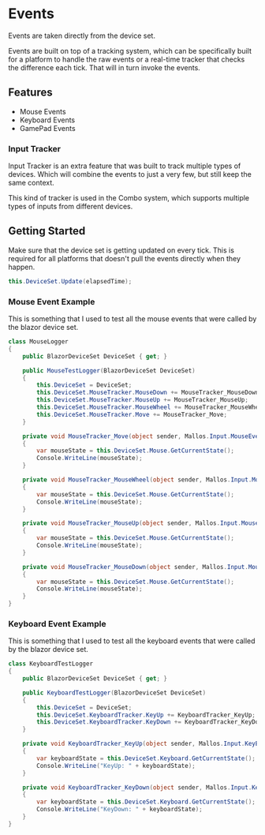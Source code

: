 # Events
Events are taken directly from the device set.

Events are built on top of a tracking system,
which can be specifically built for a platform to handle the raw events or
a real-time tracker that checks the difference each tick.
That will in turn invoke the events.

## Features
- Mouse Events
- Keyboard Events
- GamePad Events

### Input Tracker
Input Tracker is an extra feature that was built to track multiple types of devices.
Which will combine the events to just a very few, but still keep the same context.

This kind of tracker is used in the Combo system,
which supports multiple types of inputs from different devices.

## Getting Started
Make sure that the device set is getting updated on every tick.
This is required for all platforms that doesn't pull the events directly when they happen.

```cs
this.DeviceSet.Update(elapsedTime);
```

### Mouse Event Example
This is something that I used to test all the mouse events that were called by the blazor device set.

```cs
class MouseLogger
{
    public BlazorDeviceSet DeviceSet { get; }

    public MouseTestLogger(BlazorDeviceSet DeviceSet)
    {
        this.DeviceSet = DeviceSet;
        this.DeviceSet.MouseTracker.MouseDown += MouseTracker_MouseDown;
        this.DeviceSet.MouseTracker.MouseUp += MouseTracker_MouseUp;
        this.DeviceSet.MouseTracker.MouseWheel += MouseTracker_MouseWheel;
        this.DeviceSet.MouseTracker.Move += MouseTracker_Move;
    }

    private void MouseTracker_Move(object sender, Mallos.Input.MouseEventArgs e)
    {
        var mouseState = this.DeviceSet.Mouse.GetCurrentState();
        Console.WriteLine(mouseState);
    }

    private void MouseTracker_MouseWheel(object sender, Mallos.Input.MouseWheelEventArgs e)
    {
        var mouseState = this.DeviceSet.Mouse.GetCurrentState();
        Console.WriteLine(mouseState);
    }

    private void MouseTracker_MouseUp(object sender, Mallos.Input.MouseButtonEventArgs e)
    {
        var mouseState = this.DeviceSet.Mouse.GetCurrentState();
        Console.WriteLine(mouseState);
    }

    private void MouseTracker_MouseDown(object sender, Mallos.Input.MouseButtonEventArgs e)
    {
        var mouseState = this.DeviceSet.Mouse.GetCurrentState();
        Console.WriteLine(mouseState);
    }
}
```

### Keyboard Event Example
This is something that I used to test all the keyboard events that were called by the blazor device set.

```cs
class KeyboardTestLogger
{
    public BlazorDeviceSet DeviceSet { get; }

    public KeyboardTestLogger(BlazorDeviceSet DeviceSet)
    {
        this.DeviceSet = DeviceSet;
        this.DeviceSet.KeyboardTracker.KeyUp += KeyboardTracker_KeyUp;
        this.DeviceSet.KeyboardTracker.KeyDown += KeyboardTracker_KeyDown;
    }

    private void KeyboardTracker_KeyUp(object sender, Mallos.Input.KeyEventArgs e)
    {
        var keyboardState = this.DeviceSet.Keyboard.GetCurrentState();
        Console.WriteLine("KeyUp: " + keyboardState);
    }

    private void KeyboardTracker_KeyDown(object sender, Mallos.Input.KeyEventArgs e)
    {
        var keyboardState = this.DeviceSet.Keyboard.GetCurrentState();
        Console.WriteLine("KeyDown: " + keyboardState);
    }
}

```

